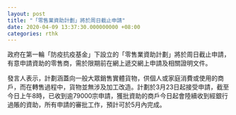 ```yaml
---
layout: post
title: "「零售業資助計劃」將於周日截止申請"
date: 2020-04-09 13:37:30.000000000 +08:00
categories: rthk
---
```


政府在第一輪「防疫抗疫基金」下設立的「零售業資助計劃」將於周日截止申請，有意申請資助的零售商，需於限期前在網上遞交網上申請及相關證明文件。

發言人表示，計劃涵蓋向一般大眾銷售實體貨物，供個人或家庭消費或使用的商戶，而在轉售過程中，貨物並無涉及加工改造。計劃於3月23日起接受申請，截至今日上午8時，已收到逾79000宗申請，獲批資助的商戶今日起會陸續收到經銀行過賬的資助，所有申請的審批工作，預計可於5月內完成。
